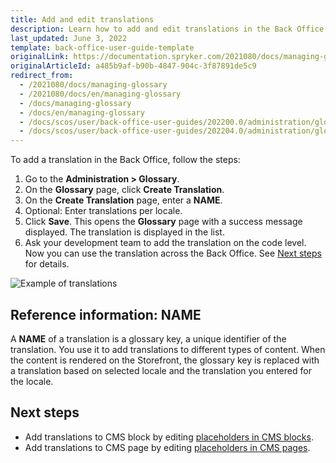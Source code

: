```yaml
---
title: Add and edit translations
description: Learn how to add and edit translations in the Back Office.
last_updated: June 3, 2022
template: back-office-user-guide-template
originalLink: https://documentation.spryker.com/2021080/docs/managing-glossary
originalArticleId: a485b9af-b90b-4847-904c-3f87891de5c9
redirect_from:
  - /2021080/docs/managing-glossary
  - /2021080/docs/en/managing-glossary
  - /docs/managing-glossary
  - /docs/en/managing-glossary
  - /docs/scos/user/back-office-user-guides/202200.0/administration/glossary/managing-glossary.html
  - /docs/scos/user/back-office-user-guides/202204.0/administration/glossary/managing-glossary.html  
---
```


To add a translation in the Back Office, follow the steps:

1. Go to the **Administration&nbsp;<span aria-label="and then">></span> Glossary**.
2. On the **Glossary** page, click **Create Translation**.
3. On the **Create Translation** page, enter a **NAME**.
4. Optional: Enter translations per locale.
5. Click **Save**.
    This opens the **Glossary** page with a success message displayed. The translation is displayed in the list.
6. Ask your development team to add the translation on the code level.
    Now you can use the translation across the Back Office. See [Next steps](#next-steps) for details.

![Example of translations](https://spryker.s3.eu-central-1.amazonaws.com/docs/User+Guides/Back+Office+User+Guides/Glossary/Managing+Glossary/managing-glossary.png)

## Reference information: NAME

A **NAME** of a translation is a glossary key, a unique identifier of the translation. You use it to add translations to different types of content. When the content is rendered on the Storefront, the glossary key is replaced with a translation based on selected locale and the translation you entered for the locale.


## Next steps

* Add translations to CMS block by editing [placeholders in CMS blocks](/docs/scos/user/back-office-user-guides/202204.0/content/blocks/edit-placeholders-in-cms-blocks.html).
* Add translations to CMS page by editing [placeholders in CMS pages](/docs/scos/user/back-office-user-guides/202204.0/content/pages/editing-cms-pages.html).
